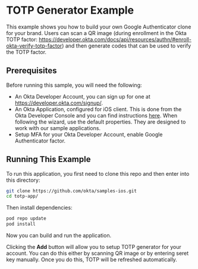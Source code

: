# TOTP Generator Example

This example shows you how to build your own Google Authenticator clone for your brand. Users can scan a QR image (during enrollment in the Okta TOTP factor: https://developer.okta.com/docs/api/resources/authn/#enroll-okta-verify-totp-factor) and then generate codes that can be used to verify the TOTP factor.


## Prerequisites

Before running this sample, you will need the following:

* An Okta Developer Account, you can sign up for one at https://developer.okta.com/signup/.
* An Okta Application, configured for iOS client. This is done from the Okta Developer Console and you can find instructions [here][OIDC Native iOS Application Setup Instructions].  When following the wizard, use the default properties.  They are designed to work with our sample applications.
* Setup MFA for your Okta Developer Account, enable Google Authenticator factor.


## Running This Example

To run this application, you first need to clone this repo and then enter into this directory:

```bash
git clone https://github.com/okta/samples-ios.git
cd totp-app/
```

Then install dependencies:

```bash
pod repo update
pod install
```

Now you can build and run the application.

Clicking the **Add** button will allow you to setup TOTP generator for your account. You can do this either by scanning QR image or by entering seret key manually. Once you do this, TOTP will be refreshed automatically. 

[OIDC Native iOS Application Setup Instructions]: https://developer.okta.com/quickstart/#/ios/nodejs/express
